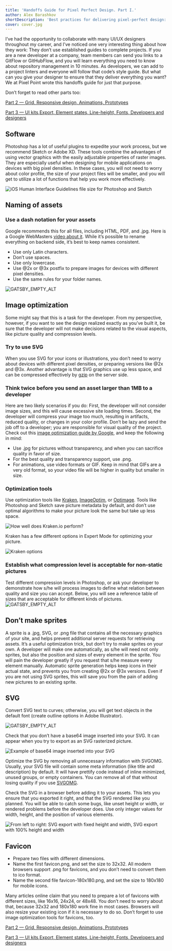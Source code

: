 ```yaml
---
title: 'Handoffs Guide for Pixel Perfect Design. Part I.'
author: Alex Barashkov
shortDescription: 'Best practices for delivering pixel-perfect design: tools, image optimization, handling SVG and more'
cover: cover.jpg
---
```


I’ve had the opportunity to collaborate with many UI/UX designers throughout my career, and I’ve noticed one very interesting thing about how they work: They don’t use established guides to complete projects. If you are a new developer at a company, team members can send you links to a GitFlow or GitHubFlow, and you will learn everything you need to know about repository management in 10 minutes. As developers, we can add to a project linters and everyone will follow that code’s style guide. But what can you give your designer to ensure that they deliver everything you want? We at Pixel Point wrote this handoffs guide for just that purpose.

Don’t forget to read other parts too:

[Part 2 — Grid, Responsive design, Animations, Prototypes](/blog/handoffs-guide-for-pixel-perfect-design-part-ii)

[Part 3 — UI kits,Export, Element states, Line-height, Fonts, Developers and designers](/blog/handoffs-guide-for-pixel-perfect-design-part-iii)

## Software

Photoshop has a lot of useful plugins to expedite your work process, but we recommend Sketch or Adobe XD. These tools combine the advantages of using vector graphics with the easily adjustable properties of raster images. They are especially useful when designing for mobile applications on devices with big pixel densities. In these cases, you will not need to worry about color profile, the size of your project files will be smaller, and you will get to utilize a lot of functions that help you work more effectively.

![iOS Human Interface Guidelines file size for Photoshop and Sketch](pp1.png)

<!-- _[iOS Human Interface Guidelines file size for Photoshop and Sketch](http://apple.co/28YytHY)_ -->

## Naming of assets

### Use a dash notation for your assets

Google recommends this for all files, including HTML, PDF, and .jpg. Here is a Google WebMasters [video about it](youtu.be/AQcSFsQyct8). While it’s possible to rename everything on backend side, it’s best to keep names consistent.

- Use only Latin characters.
- Don’t use spaces.
- Use only lowercase.
- Use @2x or @3x postfix to prepare images for devices with different pixel densities.
- Use the same rules for your folder names.

![GATSBY_EMPTY_ALT](pp2.png)

## Image optimization

Some might say that this is a task for the developer. From my perspective, however, if you want to see the design realized exactly as you’ve built it, be sure that the developer will not make decisions related to the visual aspects, like picture quality and compression levels.

### Try to use SVG

When you use SVG for your icons or illustrations, you don’t need to worry about devices with different pixel densities, or preparing versions like @2x and @3x. Another advantage is that SVG graphics use up less space, and can be compressed effectively by [gzip](https://en.wikipedia.org/wiki/HTTP_compression) on the server side.

### Think twice before you send an asset larger than 1MB to a developer

Here are two likely scenarios if you do: First, the developer will not consider image sizes, and this will cause excessive site loading times. Second, the developer will compress your image too much, resulting in artifacts, reduced quality, or changes in your color profile. Don’t be lazy and send the job off to a developer; you are responsible for visual quality of the project. Check out this [image optimization guide by Google](https://developers.google.com/web/fundamentals/performance/optimizing-content-efficiency/image-optimization#selecting-the-right-image-format), and keep the following in mind:

- Use .jpg for pictures without transparency, and when you can sacrifice quality in favor of size.
- For the best quality and transparency support, use .png.
- For animations, use video formats or GIF. Keep in mind that GIFs are a very old format, so your video file will be higher in quality but smaller in size.

### Optimization tools

Use optimization tools like [Kraken](https://kraken.io/web-interface), [ImageOptim](https://imageoptim.com/mac), or [Optimage](http://getoptimage.com/). Tools like Photoshop and Sketch save picture metadata by default, and don’t use optimal algorithms to make your picture look the same but take up less space.

![How well does Kraken.io perform?](pp3.png)

Kraken has a few different options in Expert Mode for optimizing your picture.

![Kraken options](pp4.png)

### Establish what compression level is acceptable for non-static pictures

Test different compression levels in Photoshop, or ask your developer to demonstrate how s/he will process images to define what relation between quality and size you can accept. Below, you will see a reference table of sizes that are acceptable for different kinds of pictures.
![GATSBY_EMPTY_ALT](pp5.png)

## Don’t make sprites

A sprite is a .jpg, SVG, or .png file that contains all the necessary graphics of your site, and helps prevent additional server requests for retrieving assets. It’s a useful optimization trick, but don’t try to make sprites on your own. A developer will make one automatically, as s/he will need not only sprites, but also the position and sizes of every element in the sprite. You will pain the developer greatly if you request that s/he measure every element manually. Automatic sprite generation helps keep icons in their actual state, and prevents you from creating @2x or @3x versions. Even if you are not using SVG sprites, this will save you from the pain of adding new pictures to an existing sprite.

## SVG

Convert SVG text to curves; otherwise, you will get text objects in the default font (create outline options in Adobe Illustrator).

![GATSBY_EMPTY_ALT](pp6.png)

Check that you don’t have a base64 image inserted into your SVG. It can appear when you try to export as an SVG rasterized picture.

![Example of base64 image inserted into your SVG](pp7.png)

Optimize the SVG by removing all unnecessary information with SVGOMG. Usually, your SVG file will contain some meta information (like title and description) by default. It will have prettify code instead of inline minimized, unused groups, or empty containers. You can remove all of that without losing quality if you use [SVGOMG](https://jakearchibald.github.io/svgomg/).

Check the SVG in a browser before adding it to your assets. This lets you ensure that you exported it right, and that the SVG rendered like you planned. You will be able to catch some bugs, like unset height or width, or rendered problems before the developer does. Use only integer values for width, height, and the position of various elements.

![From left to right: SVG export with fixed height and width, SVG export with 100% height and width](pp8.png)

## Favicon

- Prepare two files with different dimensions.
- Name the first favicon.png, and set the size to 32x32. All modern browsers support .png for favicons, and you don’t need to convert them to ico format.
- Name the second file favicon-180x180.png, and set the size to 180x180 for mobile icons.

Many articles online claim that you need to prepare a lot of favicons with different sizes, like 16x16, 24x24, or 48x48. You don’t need to worry about that, because 32x32 and 180x180 work fine in most cases. Browsers will also resize your existing icon if it is necessary to do so. Don’t forget to use image optimization tools for favicons, too.

[Part 2 — Grid, Responsive design, Animations, Prototypes](/blog/handoffs-guide-for-pixel-perfect-design-part-ii)

[Part 3 — UI kits,Export, Element states, Line-height, Fonts, Developers and designers](/blog/handoffs-guide-for-pixel-perfect-design-part-iii)
